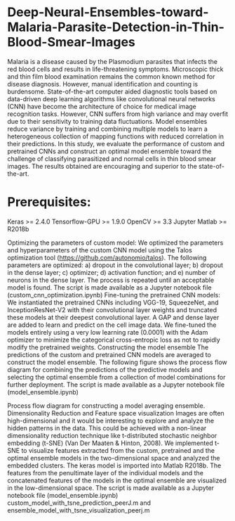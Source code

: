 # Deep-Neural-Ensembles-toward-Malaria-Parasite-Detection-in-Thin-Blood-Smear-Images
Malaria is a disease caused by the Plasmodium parasites that infects the red blood cells and results in life-threatening symptoms. Microscopic thick and thin film blood examination remains the common known method for disease diagnosis. However, manual identification and counting is burdensome. State-of-the-art computer aided diagnostic tools based on data-driven deep learning algorithms like convolutional neural networks (CNN) have become the architecture of choice for medical image recognition tasks. However, CNN suffers from high variance and may overfit due to their sensitivity to training data fluctuations. Model ensembles reduce variance by training and combining multiple models to learn a heterogeneous collection of mapping functions with reduced correlation in their predictions. In this study, we evaluate the performance of custom and pretrained CNNs and construct an optimal model ensemble toward the challenge of classifying parasitized and normal cells in thin blood smear images. The results obtained are encouraging and superior to the state-of-the-art. 

# Prerequisites:

Keras >= 2.4.0
Tensorflow-GPU >= 1.9.0
OpenCV >= 3.3
Jupyter
Matlab >= R2018b

Optimizing the parameters of custom model:
We optimized the parameters and hyperparameters of the custom CNN model using the Talos optimization tool (https://github.com/autonomio/talos). The following parameters are optimized: a) dropout in the convolutional layer; b) dropout in the dense layer; c) optimizer; d) activation function; and e) number of neurons in the dense layer. The process is repeated until an acceptable model is found. The script is made available as a Jupyter notebook file (custom_cnn_optimization.ipynb)
Fine-tuning the pretrained CNN models:
We instantiated the pretrained CNNs including VGG-19, SqueezeNet, and InceptionResNet-V2 with their convolutional layer weights and truncated these models at their deepest convolutional layer. A GAP and dense layer are added to learn and predict on the cell image data.  We fine-tuned the models entirely using a very low learning rate (0.0001) with the Adam optimizer to minimize the categorical cross-entropic loss as not to rapidly modify the pretrained weights. 
Constructing the model ensemble
The predictions of the custom and pretrained CNN models are averaged to construct the model ensemble. The following figure shows the process flow diagram for combining the predictions of the predictive models and selecting the optimal ensemble from a collection of model combinations for further deployment. The script is made available as a Jupyter notebook file (model_ensemble.ipynb)
 
 
Process flow diagram for constructing a model averaging ensemble. 
Dimensionality Reduction and Feature space visualization
Images are often high-dimensional and it would be interesting to explore and analyze the hidden patterns in the data. This could be achieved with a non-linear dimensionality reduction technique like t-distributed stochastic neighbor embedding (t-SNE) (Van Der Maaten & Hinton, 2008). We implemented t-SNE to visualize features extracted from the custom, pretrained and the optimal ensemble models in the two-dimensional space and analyzed the embedded clusters. The keras model is imported into Matlab R2018b. The features from the penultimate layer of the individual models and the concatenated features of the models in the optimal ensemble are visualized in the low-dimensional space. The script is made available as a Jupyter notebook file (model_ensemble.ipynb) custom_model_with_tsne_prediction_peerJ.m and ensemble_model_with_tsne_visualization_peerj.m

